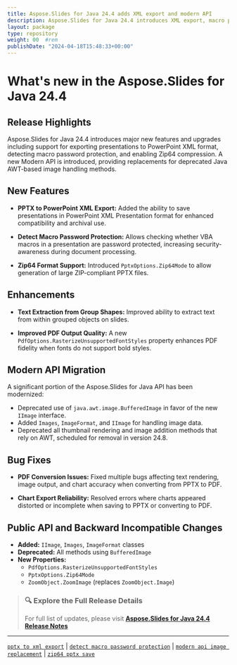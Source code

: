 ```yaml
---
title: Aspose.Slides for Java 24.4 adds XML export and modern API
description: Aspose.Slides for Java 24.4 introduces XML export, macro protection detection, Zip64 support, enhanced PDF quality, and a modern image rendering API.
layout: package
type: repository
weight: 00	#rem
publishDate: "2024-04-18T15:48:33+00:00"
---
```


# What's new in the Aspose.Slides for Java 24.4

## Release Highlights

Aspose.Slides for Java 24.4 introduces major new features and upgrades including support for exporting presentations to PowerPoint XML format, detecting macro password protection, and enabling Zip64 compression. A new Modern API is introduced, providing replacements for deprecated Java AWT-based image handling methods.

## New Features

- **PPTX to PowerPoint XML Export:**
  Added the ability to save presentations in PowerPoint XML Presentation format for enhanced compatibility and archival use.

- **Detect Macro Password Protection:**
  Allows checking whether VBA macros in a presentation are password protected, increasing security-awareness during document processing.

- **Zip64 Format Support:**
  Introduced `PptxOptions.Zip64Mode` to allow generation of large ZIP-compliant PPTX files.

## Enhancements

- **Text Extraction from Group Shapes:**
  Improved ability to extract text from within grouped objects on slides.

- **Improved PDF Output Quality:**
  A new `PdfOptions.RasterizeUnsupportedFontStyles` property enhances PDF fidelity when fonts do not support bold styles.

## Modern API Migration

A significant portion of the Aspose.Slides for Java API has been modernized:

- Deprecated use of `java.awt.image.BufferedImage` in favor of the new `IImage` interface.
- Added `Images`, `ImageFormat`, and `IImage` for handling image data.
- Deprecated all thumbnail rendering and image addition methods that rely on AWT, scheduled for removal in version 24.8.

## Bug Fixes

- **PDF Conversion Issues:**
  Fixed multiple bugs affecting text rendering, image output, and chart accuracy when converting from PPTX to PDF.

- **Chart Export Reliability:**
  Resolved errors where charts appeared distorted or incomplete when saving to PPTX or converting to PDF.

## Public API and Backward Incompatible Changes

- **Added:** `IImage`, `Images`, `ImageFormat` classes
- **Deprecated:** All methods using `BufferedImage`
- **New Properties:**
  - `PdfOptions.RasterizeUnsupportedFontStyles`
  - `PptxOptions.Zip64Mode`
  - `ZoomObject.ZoomImage` (replaces `ZoomObject.Image`)

> ### 🔍 Explore the Full Release Details
>
> For full list of updates, please visit **[Aspose.Slides for Java 24.4 Release Notes](https://releases.aspose.com/slides/java/release-notes/2024/aspose-slides-for-java-24-4-release-notes/)**

---

[`pptx to xml export`](https://search.aspose.com/q/pptx-to-xml-export.html) | [`detect macro password protection`](https://search.aspose.com/q/detect-macro-password-protection.html) | [`modern api image replacement`](https://search.aspose.com/q/modern-api-image-replacement.html) | [`zip64 pptx save`](https://search.aspose.com/q/zip64-pptx-save.html)
